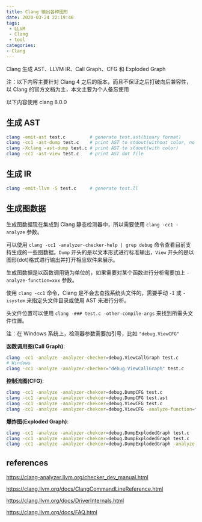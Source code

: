 ```yaml
---
title: Clang 输出各种图形
date: 2020-03-24 22:19:46
tags: 
 - LLVM
 - Clang
 - tool
categories:
- Clang
---
```


Clang 生成 AST、LLVM IR、Call Graph、CFG 和 Exploded Graph

<!-- more -->


注：以下内容主要针对 Clang 4 之后的版本，而且不保证之后打破向后兼容性，以 Clang 的官方文档为主，本文主要为个人备忘使用  

以下内容使用 clang 8.0.0  



## 生成 AST

```sh
clang -emit-ast test.c         # generate test.ast(binary format)
clang -cc1 -ast-dump test.c    # print AST to stdout(without color, no header)
clang -Xclang -ast-dump test.c # print AST to stdout(with color)
clang -cc1 -ast-view test.c    # print AST dot file
```



## 生成 IR

```sh
clang -emit-llvm -S test.c     # generate test.ll
```



## 生成图数据

生成图数据现在集成到 Clang 静态检测器中，所以需要使用 `clang -cc1 -analyze` 参数。

可以使用 `clang -cc1 -analyzer-checker-help | grep debug` 命令查看目前支持生成的一些图数据。`Dump` 开头的是以文本形式进行标准输出，`View` 开头的是以图形(dot)格式进行输出并打开相应软件来展示。

生成图数据是以函数调用链为单位的，如果需要对某个函数进行分析需要加上 `-analyze-function=xxx` 参数。

使用 `clang -cc1` 命令，Clang 是不会去查找系统头文件的，需要手动 `-I` 或 `-isystem` 来指定头文件目录或使用 AST 来进行分析。

头文件位置可以使用 `clang -### test.c -other-compile-args` 来找到所需头文件位置。

注：在 Windows 系统上，检测器参数需要加引号，比如 `"debug.ViewCFG"`



**函数调用图(Call Graph)**:

```sh
clang -cc1 -analyze -analyzer-checker=debug.ViewCallGraph test.c
# Windows
clang -cc1 -analyze -analyzer-checker="debug.ViewCallGraph" test.c
```



**控制流图(CFG)**:

```sh
clang -cc1 -analyze -analyzer-chekcer=debug.DumpCFG test.c
clang -cc1 -analyze -analyzer-chekcer=debug.DumpCFG test.ast
clang -cc1 -analyze -analyzer-chekcer=debug.ViewCFG test.c
clang -cc1 -analyze -analyzer-chekcer=debug.ViewCFG -analyze-function=foo test.c
```



**爆炸图(Exploded Graph)**:

```sh
clang -cc1 -analyze -analyzer-chekcer=debug.DumpExplodedGraph test.c
clang -cc1 -analyze -analyzer-chekcer=debug.DumpExplodedGraph test.c
clang -cc1 -analyze -analyzer-chekcer=debug.DumpExplodedGraph -analyze-function=foo test.c
```



## references

https://clang-analyzer.llvm.org/checker_dev_manual.html

https://clang.llvm.org/docs/ClangCommandLineReference.html

https://clang.llvm.org/docs/DriverInternals.html

https://clang.llvm.org/docs/FAQ.html